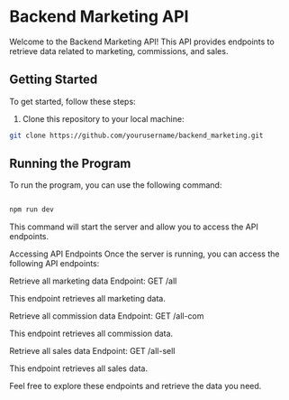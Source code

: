 # Backend Marketing API

Welcome to the Backend Marketing API! This API provides endpoints to retrieve data related to marketing, commissions, and sales.

## Getting Started

To get started, follow these steps:

1. Clone this repository to your local machine:

```bash
git clone https://github.com/yourusername/backend_marketing.git

```

## Running the Program
To run the program, you can use the following command:

```bash

npm run dev
```

This command will start the server and allow you to access the API endpoints.

Accessing API Endpoints
Once the server is running, you can access the following API endpoints:

Retrieve all marketing data
Endpoint: GET /all

This endpoint retrieves all marketing data.

Retrieve all commission data
Endpoint: GET /all-com

This endpoint retrieves all commission data.

Retrieve all sales data
Endpoint: GET /all-sell

This endpoint retrieves all sales data.

Feel free to explore these endpoints and retrieve the data you need.
